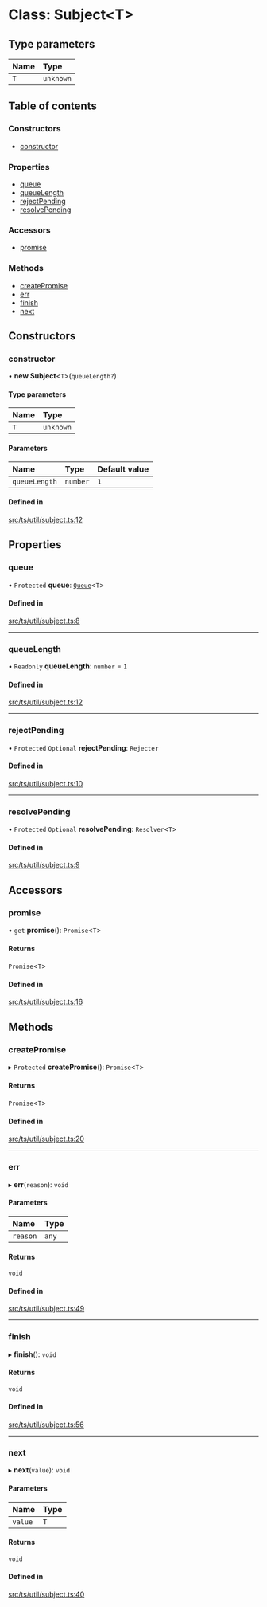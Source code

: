 # Class: Subject<T\>

## Type parameters

| Name | Type |
| :------ | :------ |
| `T` | `unknown` |

## Table of contents

### Constructors

- [constructor](Subject.md#constructor)

### Properties

- [queue](Subject.md#queue)
- [queueLength](Subject.md#queuelength)
- [rejectPending](Subject.md#rejectpending)
- [resolvePending](Subject.md#resolvepending)

### Accessors

- [promise](Subject.md#promise)

### Methods

- [createPromise](Subject.md#createpromise)
- [err](Subject.md#err)
- [finish](Subject.md#finish)
- [next](Subject.md#next)

## Constructors

### constructor

• **new Subject**<`T`\>(`queueLength?`)

#### Type parameters

| Name | Type |
| :------ | :------ |
| `T` | `unknown` |

#### Parameters

| Name | Type | Default value |
| :------ | :------ | :------ |
| `queueLength` | `number` | `1` |

#### Defined in

[src/ts/util/subject.ts:12](https://gitlab.com/i3-market/code/wp3/t3.2/i3m-wallet-monorepo/-/blob/e29e1d97/packages/wallet-protocol/src/ts/util/subject.ts#L12)

## Properties

### queue

• `Protected` **queue**: [`Queue`](Queue.md)<`T`\>

#### Defined in

[src/ts/util/subject.ts:8](https://gitlab.com/i3-market/code/wp3/t3.2/i3m-wallet-monorepo/-/blob/e29e1d97/packages/wallet-protocol/src/ts/util/subject.ts#L8)

___

### queueLength

• `Readonly` **queueLength**: `number` = `1`

#### Defined in

[src/ts/util/subject.ts:12](https://gitlab.com/i3-market/code/wp3/t3.2/i3m-wallet-monorepo/-/blob/e29e1d97/packages/wallet-protocol/src/ts/util/subject.ts#L12)

___

### rejectPending

• `Protected` `Optional` **rejectPending**: `Rejecter`

#### Defined in

[src/ts/util/subject.ts:10](https://gitlab.com/i3-market/code/wp3/t3.2/i3m-wallet-monorepo/-/blob/e29e1d97/packages/wallet-protocol/src/ts/util/subject.ts#L10)

___

### resolvePending

• `Protected` `Optional` **resolvePending**: `Resolver`<`T`\>

#### Defined in

[src/ts/util/subject.ts:9](https://gitlab.com/i3-market/code/wp3/t3.2/i3m-wallet-monorepo/-/blob/e29e1d97/packages/wallet-protocol/src/ts/util/subject.ts#L9)

## Accessors

### promise

• `get` **promise**(): `Promise`<`T`\>

#### Returns

`Promise`<`T`\>

#### Defined in

[src/ts/util/subject.ts:16](https://gitlab.com/i3-market/code/wp3/t3.2/i3m-wallet-monorepo/-/blob/e29e1d97/packages/wallet-protocol/src/ts/util/subject.ts#L16)

## Methods

### createPromise

▸ `Protected` **createPromise**(): `Promise`<`T`\>

#### Returns

`Promise`<`T`\>

#### Defined in

[src/ts/util/subject.ts:20](https://gitlab.com/i3-market/code/wp3/t3.2/i3m-wallet-monorepo/-/blob/e29e1d97/packages/wallet-protocol/src/ts/util/subject.ts#L20)

___

### err

▸ **err**(`reason`): `void`

#### Parameters

| Name | Type |
| :------ | :------ |
| `reason` | `any` |

#### Returns

`void`

#### Defined in

[src/ts/util/subject.ts:49](https://gitlab.com/i3-market/code/wp3/t3.2/i3m-wallet-monorepo/-/blob/e29e1d97/packages/wallet-protocol/src/ts/util/subject.ts#L49)

___

### finish

▸ **finish**(): `void`

#### Returns

`void`

#### Defined in

[src/ts/util/subject.ts:56](https://gitlab.com/i3-market/code/wp3/t3.2/i3m-wallet-monorepo/-/blob/e29e1d97/packages/wallet-protocol/src/ts/util/subject.ts#L56)

___

### next

▸ **next**(`value`): `void`

#### Parameters

| Name | Type |
| :------ | :------ |
| `value` | `T` |

#### Returns

`void`

#### Defined in

[src/ts/util/subject.ts:40](https://gitlab.com/i3-market/code/wp3/t3.2/i3m-wallet-monorepo/-/blob/e29e1d97/packages/wallet-protocol/src/ts/util/subject.ts#L40)
